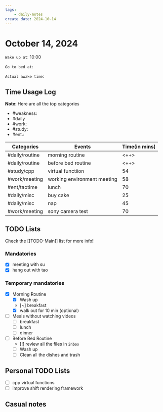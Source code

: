 ```yaml
---
tags: 
    - daily-notes
create date: 2024-10-14
---
```


# October 14, 2024

`Wake up at`: 10:00

`Go to bed at`: 

`Actual awake time`: 

## Time Usage Log

**Note**: Here are all the top categories

- #weakness: 
- #daily
- #work:
- #study:
- #ent.:

| Categories     | Events                      | Time(in mins) |
|----------------|-----------------------------|---------------|
| #daily/routine | morning routine             | <++>          |
| #daily/routine | before bed routine          | <++>          |
| #study/cpp     | virtual functiion           | 54            |
| #work/meeting  | working environment meeting | 58            |
| #ent/taotime   | lunch                       | 70            |
| #daily/misc    | buy cake                    | 25            |
| #daily/misc    | nap                         | 45            |
| #work/meeting  | sony camera test            | 70            |


## TODO Lists

Check the [[TODO-Main]] list for more info!

### Mandatories

- [x] meeting with su
- [x] hang out with tao

### Temporary mandatories

- [x] Morning Routine 
    - [x] Wash up
    - [~] breakfast
    - [x] walk out for 10 min (optional)

- [ ] Meals without watching videos
    - [ ] breakfast
    - [ ] lunch
    - [ ] dinner

- [ ] Before Bed Routine
    - [!] review all the files in `inbox`
    - [ ] Wash up
    - [ ] Clean all the dishes and trash
    
## Personal TODO Lists

- [ ] cpp virtual functions
- [ ] improve shift rendering framework

## Casual notes
